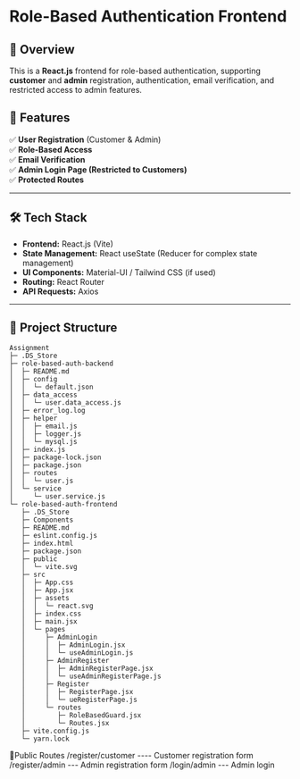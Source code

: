 # **Role-Based Authentication Frontend**

## **📌 Overview**

This is a **React.js** frontend for role-based authentication, supporting **customer** and **admin** registration, authentication, email verification, and restricted access to admin features.

## **🚀 Features**

✅ **User Registration** (Customer & Admin)  
✅ **Role-Based Access**  
✅ **Email Verification**  
✅ **Admin Login Page (Restricted to Customers)**  
✅ **Protected Routes**

---

## **🛠️ Tech Stack**

- **Frontend:** React.js (Vite)
- **State Management:** React useState (Reducer for complex state management)
- **UI Components:** Material-UI / Tailwind CSS (if used)
- **Routing:** React Router
- **API Requests:** Axios

---

## **📂 Project Structure**

```
Assignment
├─ .DS_Store
├─ role-based-auth-backend
│  ├─ README.md
│  ├─ config
│  │  └─ default.json
│  ├─ data_access
│  │  └─ user.data_access.js
│  ├─ error_log.log
│  ├─ helper
│  │  ├─ email.js
│  │  ├─ logger.js
│  │  └─ mysql.js
│  ├─ index.js
│  ├─ package-lock.json
│  ├─ package.json
│  ├─ routes
│  │  └─ user.js
│  └─ service
│     └─ user.service.js
└─ role-based-auth-frontend
   ├─ .DS_Store
   ├─ Components
   ├─ README.md
   ├─ eslint.config.js
   ├─ index.html
   ├─ package.json
   ├─ public
   │  └─ vite.svg
   ├─ src
   │  ├─ App.css
   │  ├─ App.jsx
   │  ├─ assets
   │  │  └─ react.svg
   │  ├─ index.css
   │  ├─ main.jsx
   │  └─ pages
   │     ├─ AdminLogin
   │     │  ├─ AdminLogin.jsx
   │     │  └─ useAdminLogin.js
   │     ├─ AdminRegister
   │     │  ├─ AdminRegisterPage.jsx
   │     │  └─ useAdminRegisterPage.js
   │     ├─ Register
   │     │  ├─ RegisterPage.jsx
   │     │  └─ ueRegisterPage.js
   │     └─ routes
   │        ├─ RoleBasedGuard.jsx
   │        └─ Routes.jsx
   ├─ vite.config.js
   └─ yarn.lock

```

🔹Public Routes
/register/customer ---- Customer registration form
/register/admin --- Admin registration form
/login/admin --- Admin login
